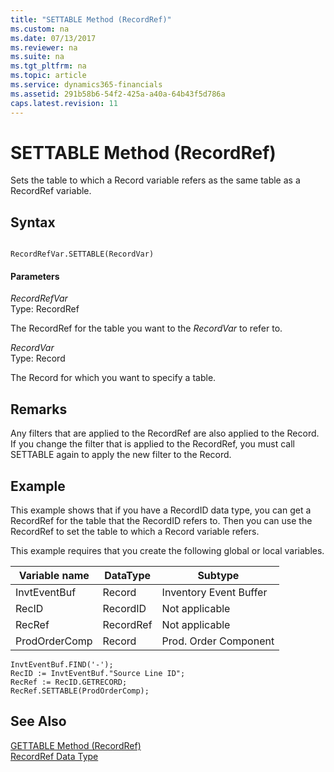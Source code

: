 ```yaml
---
title: "SETTABLE Method (RecordRef)"
ms.custom: na
ms.date: 07/13/2017
ms.reviewer: na
ms.suite: na
ms.tgt_pltfrm: na
ms.topic: article
ms.service: dynamics365-financials
ms.assetid: 291b58b6-54f2-425a-a40a-64b43f5d786a
caps.latest.revision: 11
---
```


 

# SETTABLE Method (RecordRef)
Sets the table to which a Record variable refers as the same table as a RecordRef variable.  

## Syntax  

```  

RecordRefVar.SETTABLE(RecordVar)  
```  

#### Parameters  
 *RecordRefVar*  
 Type: RecordRef  

 The RecordRef for the table you want to the *RecordVar* to refer to.  

 *RecordVar*  
 Type: Record  

 The Record for which you want to specify a table.  

## Remarks  
 Any filters that are applied to the RecordRef are also applied to the Record. If you change the filter that is applied to the RecordRef, you must call SETTABLE again to apply the new filter to the Record.  

## Example  
 This example shows that if you have a RecordID data type, you can get a RecordRef for the table that the RecordID refers to. Then you can use the RecordRef to set the table to which a Record variable refers.  

 This example requires that you create the following global or local variables.  

|Variable name|DataType|Subtype|  
|-------------------|--------------|-------------|  
|InvtEventBuf|Record|Inventory Event Buffer|  
|RecID|RecordID|Not applicable|  
|RecRef|RecordRef|Not applicable|  
|ProdOrderComp|Record|Prod. Order Component|  

```  
InvtEventBuf.FIND('-');  
RecID := InvtEventBuf."Source Line ID";  
RecRef := RecID.GETRECORD;  
RecRef.SETTABLE(ProdOrderComp);  
```  

## See Also  
 [GETTABLE Method \(RecordRef\)](devenv-GETTABLE-Method-RecordRef.md)   
 [RecordRef Data Type](../datatypes/devenv-RecordRef-Data-Type.md)
